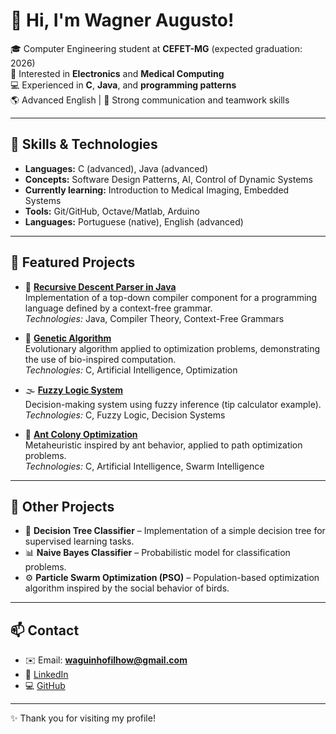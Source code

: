 # 👋 Hi, I'm Wagner Augusto!

🎓 Computer Engineering student at **CEFET-MG** (expected graduation: 2026)  
🔬 Interested in **Electronics** and **Medical Computing**  
💻 Experienced in **C**, **Java**, and **programming patterns**  
🌎 Advanced English | 📡 Strong communication and teamwork skills  

---

## 🚀 Skills & Technologies
- **Languages:** C (advanced), Java (advanced)  
- **Concepts:** Software Design Patterns, AI, Control of Dynamic Systems
- **Currently learning:** Introduction to Medical Imaging, Embedded Systems  
- **Tools:** Git/GitHub, Octave/Matlab, Arduino  
- **Languages:** Portuguese (native), English (advanced)  

---

## 📂 Featured Projects

- 📝 **[Recursive Descent Parser in Java](https://github.com/waguinhofilhow/academic-recursive-descent-parser)**  
  Implementation of a top-down compiler component for a programming language defined by a context-free grammar.  
  *Technologies:* Java, Compiler Theory, Context-Free Grammars  

- 🧬 **[Genetic Algorithm](https://github.com/waguinhofilhow/genetic-algorithms-projects)**  
  Evolutionary algorithm applied to optimization problems, demonstrating the use of bio-inspired computation.  
  *Technologies:* C, Artificial Intelligence, Optimization  

- 🌫️ **[Fuzzy Logic System](#)**  
  Decision-making system using fuzzy inference (tip calculator example).  
  *Technologies:* C, Fuzzy Logic, Decision Systems  

- 🐜 **[Ant Colony Optimization](#)**  
  Metaheuristic inspired by ant behavior, applied to path optimization problems.  
  *Technologies:* C, Artificial Intelligence, Swarm Intelligence  

---

## 🔎 Other Projects

- 🌳 **Decision Tree Classifier** – Implementation of a simple decision tree for supervised learning tasks.  
- 📊 **Naive Bayes Classifier** – Probabilistic model for classification problems.  
- ⚙️ **Particle Swarm Optimization (PSO)** – Population-based optimization algorithm inspired by the social behavior of birds.  

---

## 📫 Contact
- ✉️ Email: **waguinhofilhow@gmail.com**  
- 💼 [LinkedIn](https://www.linkedin.com/in/wagner-augusto-2654632b6)  
- 💻 [GitHub](https://github.com/waguinhofilhow)

---

✨ Thank you for visiting my profile!

